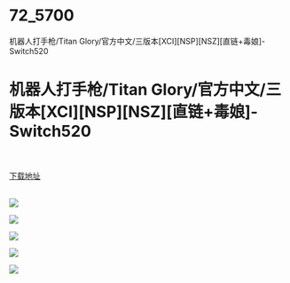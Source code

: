 # 72_5700
机器人打手枪/Titan Glory/官方中文/三版本[XCI][NSP][NSZ][直链+毒娘]-Switch520
# 机器人打手枪/Titan Glory/官方中文/三版本[XCI][NSP][NSZ][直链+毒娘]-Switch520
 <br/></br>
[下载地址](https://www.switch520.cc/article/5700 "下载地址")
<br/></br>

<p><span><strong><img src="https://ae01.alicdn.com/kf/Uc0b3b0d3249d4f5dae9d9c3dfa6304a9q.jpg"></strong></span></p>
<p><span><strong><img src="https://ae01.alicdn.com/kf/U9e51a761e9124380a34cc63f646cff5bV.jpg"></strong></span></p>
<p><span><strong><img src="https://ae01.alicdn.com/kf/U2429bcadf6c84d838730cd1821903c7fV.jpg"></strong></span></p>
<p><span><strong><img src="https://ae01.alicdn.com/kf/Uceeb8aeefa424ea8b3481236f77d018bW.jpg"></strong></span></p>
<p><span><strong><img src="https://ae01.alicdn.com/kf/U85733fa2732e4c79a0e993e6d22a011c6.jpg"></strong></span></p>
<p></p>
<p></p>
